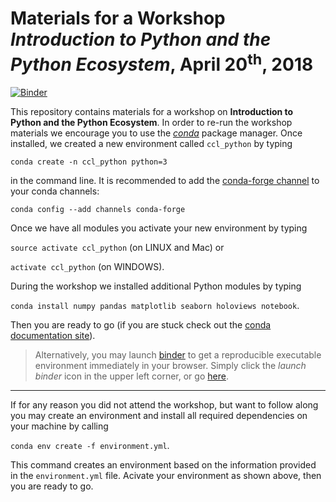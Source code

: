# Materials for a Workshop _Introduction to Python and the Python Ecosystem_, April 20<sup>th</sup>, 2018


[![Binder](https://mybinder.org/badge.svg)](https://mybinder.org/v2/gh/eotp/workshop-data-science-CODE/master)

This repository contains materials for a workshop on __Introduction to Python and the Python Ecosystem__. In order to re-run the workshop materials we encourage you to use the [_conda_](https://conda.io/docs/) package manager. Once installed, we created a new environment called `ccl_python` by typing

`conda create -n ccl_python python=3`

in the command line. It is recommended to add the [conda-forge channel](https://conda-forge.org/) to your conda channels:

`conda config --add channels conda-forge` 

Once we have all modules you activate your new environment by typing 

`source activate ccl_python` (on LINUX and Mac) or

`activate ccl_python` (on WINDOWS). 

During the workshop we installed additional Python modules by typing

`conda install numpy pandas matplotlib seaborn holoviews notebook`. 

Then you are ready to go (if you are stuck check out the [conda documentation site](https://conda.io/docs/user-guide/tasks/manage-environments.html#)). 

> Alternatively, you may launch [binder](https://mybinder.org/) to get a reproducible executable environment immediately in your browser. Simply click the _launch binder_ icon in the upper left corner, or go [here](https://mybinder.org/v2/gh/eotp/workshop-data-science-CODE/master).


***

If for any reason you did not attend the workshop, but want to follow along you may create an environment and install all required dependencies on your machine by calling

`conda env create -f environment.yml`.

This command creates an environment based on the information provided in the `environment.yml` file. Acivate your environment as shown above, then you are ready to go.



